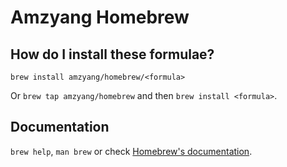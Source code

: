 # Amzyang Homebrew

## How do I install these formulae?

`brew install amzyang/homebrew/<formula>`

Or `brew tap amzyang/homebrew` and then `brew install <formula>`.

## Documentation

`brew help`, `man brew` or check [Homebrew's documentation](https://docs.brew.sh).
